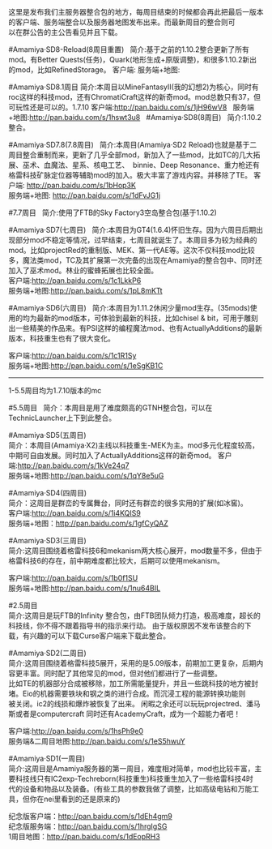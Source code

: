 这里是发布我们主服务器整合包的地方，每周目结束的时候都会再此把最后一版本的客户端、服务端整合以及服务器地图发布出来。而最新周目的整合则可  
以在群公告的主公告看见并且下载。 



#Amamiya·SD8-Reload(8周目重置)  
简介:基于之前的1.10.2整合更新了所有mod。有Better Quests(任务)，Quark(地形生成+原版调整)，和很多1.10.2新出的mod，比如RefinedStorage。
客户端:
服务端+地图:



#Amamiya·SD8.1周目
简介:本周目以MineFantasyII(我的幻想2)为核心，同时有roc这样的科技mod，还有ChromatiCraft这样的新奇mod。mod总数只有37，但可玩性还是可以的。1.7.10
客户端:http://pan.baidu.com/s/1jH96wV8  
服务端+地图:http://pan.baidu.com/s/1hswt3u8  
#Amamiya·SD8(8周目)  
简介:1.10.2整合。  



#Amamiya·SD7.8(7.8周目)  
简介:本周目(Amamiya·SD2 Reload)也就是基于二周目整合重制而来，更新了几乎全部mod，新加入了一些mod，比如TC的几大拓展、巫术、血魔法、星系、核电工艺、  binnie、Deep Resonance、重力枪还有格雷科技矿脉定位器等辅助mod的加入。极大丰富了游戏内容。并移除了TE。
客户端:  http://pan.baidu.com/s/1bHop3K  
服务端+地图:  http://pan.baidu.com/s/1dFvJG1j  
  
  
  
#7.7周目   
简介:使用了FTB的Sky Factory3空岛整合包(基于1.10.2)  

  
#Amamiya·SD7(七周目)  
简介:本周目为GT4(1.6.4)怀旧生存。因为六周目后期出现部分mod不稳定等情况，过早结束，七周目就诞生了。本周目多为较为经典的mod。比如projectRed的重制版、MEK、第一代AE等。这次不仅科技mod比较多，魔法类mod，TC及其扩展第一次完备的出现在Amamiya的整合包中、同时还加入了巫术mod。林业的蜜蜂拓展也比较全面。  
客户端:http://pan.baidu.com/s/1c1LkkP6  
服务端+地图:http://pan.baidu.com/s/1pL8mKTt  
  


#Amamiya·SD6(六周目)  
简介:本周目为1.11.2休闲少量mod生存。(35mods)使用的均为最新的mod版本，可体验到最新的科技，比如chisel & bit，可用于雕刻出一些精美的作品来。有PSI这样的编程魔法mod、也有ActuallyAdditions的最新版本，科技重生也有了很大变化。  

客户端:http://pan.baidu.com/s/1c1R1Sy  
服务端+地图:http://pan.baidu.com/s/1eSgKB1C  


------------------------------------------------------------------------------------------------

1-5.5周目均为1.7.10版本的mc



#5.5周目  
简介：本周目是用了难度颇高的GTNH整合包，可以在TechnicLauncher上下到此整合。  
  
  
#Amamiya·SD5(五周目)  
简介：本周目(Amamiya·X2)主线以科技重生-MEK为主。mod多元化程度较高，中期可自由发展。同时加入了ActuallyAdditions这样的新奇mod。 
客户端:http://pan.baidu.com/s/1kVe24q7  
服务端+地图:http://pan.baidu.com/s/1qY8e5uG  


#Amamiya·SD4(四周目)  
简介：这周目是群峦的专属舞台，同时还有群峦的很多实用的扩展(如冰窖)。  
客户端:http://pan.baidu.com/s/1i4KQIS9  
服务端+地图：http://pan.baidu.com/s/1gfCyQAZ  



#Amamiya·SD3(三周目)  
简介:这周目围绕着格雷科技6和mekanism两大核心展开，mod数量不多，但由于格雷科技6的存在，前中期难度都比较大，后期可以使用mekanism。 

客户端:http://pan.baidu.com/s/1b0f1SU  
服务端+地图:http://pan.baidu.com/s/1nu64BIL  



#2.5周目  
简介:这周目是玩FTB的Infinity 整合包，由FTB团队倾力打造，极高难度，超长的科技线，你不得不跟着指导书的指示来行动。 
由于版权原因不发布该整合的下载，有兴趣的可以下载Curse客户端来下载此整合。 



#Amamiya·SD2(二周目)  
简介:这周目围绕着格雷科技5展开，采用的是5.09版本，前期加工更复杂，后期内容更丰富。同时配了其他常见的mod，但对他们都进行了一些调整。  
比如TE的机器部分合成被移除，加工所需能量提升，并且一些跳科技的地方被封堵。Eio的机器需要铁块和钢之类的进行合成。而沉浸工程的能源转换功能则  
被关闭。ic2的线损和爆炸被恢复了出来。
闲暇之余还可以玩玩projectred、潘马斯或者是computercraft
同时还有AcademyCraft，成为一个超能力者吧！  

客户端:http://pan.baidu.com/s/1hsPh9e0  
服务端&二周目地图:http://pan.baidu.com/s/1eS5hwuY  



#Amamiya·SD1(一周目)  
简介:这周目是Amamiya服务器的第一周目，难度相对简单，mod也比较丰富，主要科技线只有IC2exp-Techreborn(科技重生)科技重生加入了一些格雷科技4时  
代的设备和物品以及装备。(有些工具的参数我做了调整，比如高级电钻和万能工具，但你在nei里看到的还是原来的)  
  
纪念版客户端：http://pan.baidu.com/s/1dEh4gm9  
纪念版服务端：http://pan.baidu.com/s/1hrgIgSG  
1周目地图：http://pan.baidu.com/s/1dEopRH3  


